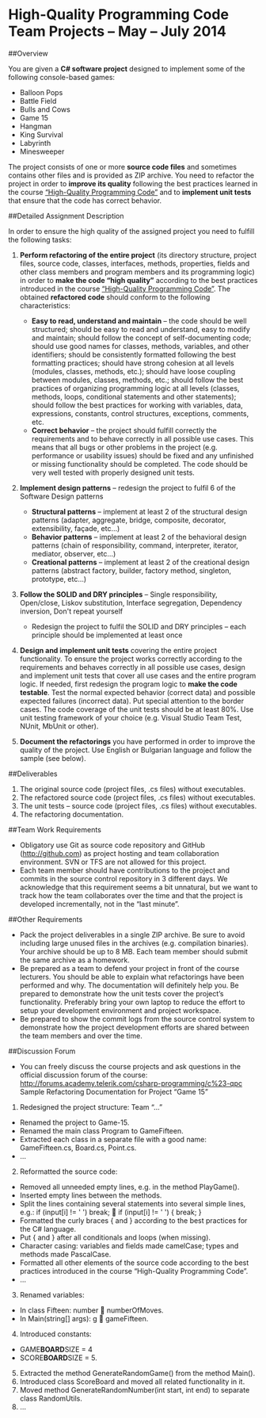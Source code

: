 # High-Quality Programming Code <br/>Team Projects – May – July 2014

##Overview

You are given a **C# software project** designed to implement some of the following console-based games:
* Balloon Pops
* Battle Field
* Bulls and Cows
* Game 15
* Hangman
* King Survival
* Labyrinth
* Minesweeper 

The project consists of one or more **source code files** and sometimes contains other files and is provided as ZIP archive. You need to refactor the project in order to **improve its quality** following the best practices learned in the course [“High-Quality Programming Code”](http://telerikacademy.com/Courses/Courses/Details/174) and to **implement unit tests** that ensure that the code has correct behavior.

##Detailed Assignment Description

In order to ensure the high quality of the assigned project you need to fulfill the following tasks: 

1. **Perform refactoring of the entire project** (its directory structure, project files, source code, classes, interfaces, methods, properties, fields and other class members and program members and its programming logic) in order to **make the code “high quality”** according to the best practices introduced in the course [“High-Quality Programming Code”](http://telerikacademy.com/Courses/Courses/Details/174). The obtained **refactored code** should conform to the following characteristics:
    * **Easy to read, understand and maintain** – the code should be well structured; should be easy to read and understand, easy to modify and maintain; should follow the concept of self-documenting code; should use good names for classes, methods, variables, and other identifiers; should be consistently formatted following the best formatting practices; should have strong cohesion at all levels (modules, classes, methods, etc.); should have loose coupling between modules, classes, methods, etc.; should follow the best practices of organizing programming logic at all levels (classes, methods, loops, conditional statements and other statements); should follow the best practices for working with variables, data, expressions, constants, control structures, exceptions, comments, etc.
    * **Correct behavior** – the project should fulfill correctly the requirements and to behave correctly in all possible use cases. This means that all bugs or other problems in the project (e.g. performance or usability issues) should be fixed and any unfinished or missing functionality should be completed. The code should be very well tested with properly designed unit tests.

2. **Implement design patterns** – redesign the project to fulfil 6 of the Software Design patterns
    * **Structural patterns** – implement at least 2 of the structural design patterns (adapter, aggregate, bridge, composite, decorator, extensibility, façade, etc…)
    * **Behavior patterns** – implement at least 2 of the behavioral design patterns (chain of responsibility, command, interpreter, iterator, mediator, observer, etc…)
    * **Creational patterns** – implement at least 2 of the creational design patterns (abstract factory,
builder, factory method, singleton, prototype, etc…)
3. **Follow the SOLID and DRY principles** – Single responsibility, Open/close, Liskov substitution,
Interface segregation, Dependency inversion, Don't repeat yourself
    * Redesign the project to fulfil the SOLID and DRY principles – each principle should be implemented
at least once
4. **Design and implement unit tests** covering the entire project functionality. To ensure the project
works correctly according to the requirements and behaves correctly in all possible use cases, design
and implement unit tests that cover all use cases and the entire program logic. If needed, first
redesign the program logic to **make the code testable**. Test the normal expected behavior (correct
data) and possible expected failures (incorrect data). Put special attention to the border cases. The
code coverage of the unit tests should be at least 80%. Use unit testing framework of your choice
(e.g. Visual Studio Team Test, NUnit, MbUnit or other).
5. **Document the refactorings** you have performed in order to improve the quality of the project. Use
English or Bulgarian language and follow the sample (see below).

##Deliverables
1. The original source code (project files, .cs files) without executables.
2. The refactored source code (project files, .cs files) without executables.
3. The unit tests – source code (project files, .cs files) without executables.
4. The refactoring documentation.

##Team Work Requirements
* Obligatory use Git as source code repository and GitHub (http://github.com) as project hosting and
team collaboration environment. SVN or TFS are not allowed for this project.
* Each team member should have contributions to the project and commits in the source control
repository in 3 different days. We acknowledge that this requirement seems a bit unnatural, but
we want to track how the team collaborates over the time and that the project is developed
incrementally, not in the “last minute”.

##Other Requirements
* Pack the project deliverables in a single ZIP archive. Be sure to avoid including large unused files in
the archives (e.g. compilation binaries). Your archive should be up to 8 MB. Each team member
should submit the same archive as a homework.
* Be prepared as a team to defend your project in front of the course lecturers. You should be able
to explain what refactorings have been performed and why. The documentation will definitely help
you. Be prepared to demonstrate how the unit tests cover the project’s functionality. Preferably
bring your own laptop to reduce the effort to setup your development environment and project
workspace.
* Be prepared to show the commit logs from the source control system to demonstrate how the
project development efforts are shared between the team members and over the time.

##Discussion Forum
* You can freely discuss the course projects and ask questions in the official discussion forum of the course: http://forums.academy.telerik.com/csharp-programming/c%23-qpc
Sample Refactoring Documentation for Project “Game 15”
1. Redesigned the project structure: Team “…”
* Renamed the project to Game-15.
* Renamed the main class Program to GameFifteen.
* Extracted each class in a separate file with a good name: GameFifteen.cs, Board.cs, Point.cs.
* …
2. Reformatted the source code:
* Removed all unneeded empty lines, e.g. in the method PlayGame().
* Inserted empty lines between the methods.
* Split the lines containing several statements into several simple lines, e.g.:
if (input[i] != ' ') break;

if (input[i] != ' ')
{
break;
}
* Formatted the curly braces { and } according to the best practices for the C# language.
* Put { and } after all conditionals and loops (when missing).
* Character casing: variables and fields made camelCase; types and methods made PascalCase.
* Formatted all other elements of the source code according to the best practices introduced in the course “High-Quality Programming Code”.
* …
3. Renamed variables:
* In class Fifteen: number  numberOfMoves.
* In Main(string[] args): g  gameFifteen.
4. Introduced constants:
* GAME**BOARD**SIZE = 4
* SCORE**BOARD**SIZE = 5.
5. Extracted the method GenerateRandomGame() from the method Main().
6. Introduced class ScoreBoard and moved all related functionality in it.
7. Moved method GenerateRandomNumber(int start, int end) to separate class RandomUtils.
8. …
